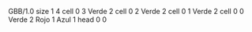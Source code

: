 <gs-board without-header> GBB/1.0
size 1 4
cell 0 3 Verde 2 
cell 0 2 Verde 2 
cell 0 1 Verde 2 
cell 0 0 Verde 2 Rojo 1 Azul 1 
head 0 0 </gs-board>